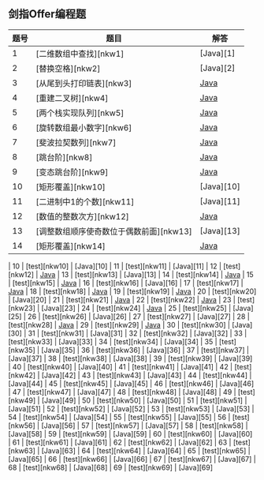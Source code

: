 ## 剑指Offer编程题

[^_^]: github链接
[1]: https://github.com/pallcard/learn-java/blob/master/src/main/java/com/wishhust/findoffer/FindInArray.java "FindInArray"
[2]: https://github.com/pallcard/learn-java/blob/master/src/main/java/com/wishhust/findoffer/ReplaceSpace.java "ReplaceSpace"
[3]: https://github.com/pallcard/learn-java/blob/master/src/main/java/com/wishhust/findoffer/PrintListFromTailToHead.java " PrintListFromTailToHead"
[4]: https://github.com/pallcard/learn-java/blob/master/src/main/java/com/wishhust/findoffer/ReConstructBinaryTree.java "ReConstructBinaryTree"
[5]: https://github.com/pallcard/learn-java/blob/master/src/main/java/com/wishhust/findoffer/QueueByStack.java "QueueByStack"
[6]: https://github.com/pallcard/learn-java/blob/master/src/main/java/com/wishhust/findoffer/MinNumberInRotateArray.java "MinNumberInRotateArray"
[7]: https://github.com/pallcard/learn-java/blob/master/src/main/java/com/wishhust/findoffer/Fibonacci.java "Fibonacci"
[8]: https://github.com/pallcard/learn-java/blob/master/src/main/java/com/wishhust/findoffer/JumpFloor.java "JumpFloor"
[9]: https://github.com/pallcard/learn-java/blob/master/src/main/java/com/wishhust/findoffer/JumpFloorII.java "JumpFloorII"
[10]: https://github.com/pallcard/learn-java/blob/master/src/main/java/com/wishhust/findoffer/RectCover.java "RectCover"
[11]: https://github.com/pallcard/learn-java/blob/master/src/main/java/com/wishhust/findoffer/NumberOf1.java "NumberOf1"
[12]: https://github.com/pallcard/learn-java/blob/master/src/main/java/com/wishhust/findoffer/Power.java "Power"
[13]: https://github.com/pallcard/learn-java/blob/master/src/main/java/com/wishhust/findoffer/ReOrderArray.java "ReOrderArray"


[3]: https://github.com/pallcard/learn-java/blob/master/src/main/java/com/wishhust/findoffer/FindKthToTail.java "FindKthToTail"
[4]: https://github.com/pallcard/learn-java/blob/master/src/main/java/com/wishhust/findoffer/FirstNotRepeatingChar.java "FirstNotRepeatingChar"
[5]: https://github.com/pallcard/learn-java/blob/master/src/main/java/com/wishhust/findoffer/GetLeastNumbers.java "GetLeastNumbers"
[6]: https://github.com/pallcard/learn-java/blob/master/src/main/java/com/wishhust/findoffer/GetUglyNumber.java "GetUglyNumber"
[7]: https://github.com/pallcard/learn-java/blob/master/src/main/java/com/wishhust/findoffer/HasSubtree.java "HasSubtree"
[8]: https://github.com/pallcard/learn-java/blob/master/src/main/java/com/wishhust/findoffer/InversePairs.java "InversePairs"
[9]: https://github.com/pallcard/learn-java/blob/master/src/main/java/com/wishhust/findoffer/IsPopOrder.java "IsPopOrder"

[12]: https://github.com/pallcard/learn-java/blob/master/src/main/java/com/wishhust/findoffer/MergeLinkedList.java "MergeLinkedList"
[14]: https://github.com/pallcard/learn-java/blob/master/src/main/java/com/wishhust/findoffer/MinStack.java "MinStack"
[15]: https://github.com/pallcard/learn-java/blob/master/src/main/java/com/wishhust/findoffer/MoreThanHalfNum.java "MoreThanHalfNum"
[17]: https://github.com/pallcard/learn-java/blob/master/src/main/java/com/wishhust/findoffer/NumberOf1Between1AndN.java "NumberOf1Between1AndN"
[18]: https://github.com/pallcard/learn-java/blob/master/src/main/java/com/wishhust/findoffer/Permutation.java "Permutation"
[19]: https://github.com/pallcard/learn-java/blob/master/src/main/java/com/wishhust/findoffer/PrintFromTopToBottom.java "PrintFromTopToBottom"
[21]: https://github.com/pallcard/learn-java/blob/master/src/main/java/com/wishhust/findoffer/PrintMatrix.java "PrintMatrix"
[22]: https://github.com/pallcard/learn-java/blob/master/src/main/java/com/wishhust/findoffer/PrintMinNumber.java "PrintMinNumber"

[24]: https://github.com/pallcard/learn-java/blob/master/src/main/java/com/wishhust/findoffer/RandomListNodeClone.java "RandomListNodeClone"

[28]: https://github.com/pallcard/learn-java/blob/master/src/main/java/com/wishhust/findoffer/ReplaceSpace.java "ReplaceSpace"
[29]: https://github.com/pallcard/learn-java/blob/master/src/main/java/com/wishhust/findoffer/ReverseList.java "ReverseList"

[^_^]: 牛客网链接
[nkw1]: https://www.nowcoder.com/practice/abc3fe2ce8e146608e868a70efebf62e?tpId=13&tqId=11154&tPage=1&rp=1&ru=%2Fta%2Fcoding-interviews&qru=%2Fta%2Fcoding-interviews%2Fquestion-ranking
[nkw2]: https://www.nowcoder.com/practice/4060ac7e3e404ad1a894ef3e17650423?tpId=13&tqId=11155&tPage=1&rp=1&ru=%2Fta%2Fcoding-interviews&qru=%2Fta%2Fcoding-interviews%2Fquestion-ranking
[nkw3]: https://www.nowcoder.com/practice/d0267f7f55b3412ba93bd35cfa8e8035?tpId=13&tqId=11156&tPage=1&rp=1&ru=%2Fta%2Fcoding-interviews&qru=%2Fta%2Fcoding-interviews%2Fquestion-ranking
[nkw4]: https://www.nowcoder.com/practice/8a19cbe657394eeaac2f6ea9b0f6fcf6?tpId=13&tqId=11157&tPage=1&rp=1&ru=%2Fta%2Fcoding-interviews&qru=%2Fta%2Fcoding-interviews%2Fquestion-ranking
[nkw5]: https://www.nowcoder.com/practice/54275ddae22f475981afa2244dd448c6?tpId=13&tqId=11158&tPage=1&rp=1&ru=%2Fta%2Fcoding-interviews&qru=%2Fta%2Fcoding-interviews%2Fquestion-ranking
[nkw6]: https://www.nowcoder.com/practice/9f3231a991af4f55b95579b44b7a01ba?tpId=13&tqId=11159&tPage=1&rp=1&ru=%2Fta%2Fcoding-interviews&qru=%2Fta%2Fcoding-interviews%2Fquestion-ranking
[nkw7]: https://www.nowcoder.com/practice/c6c7742f5ba7442aada113136ddea0c3?tpId=13&tqId=11160&tPage=1&rp=1&ru=%2Fta%2Fcoding-interviews&qru=%2Fta%2Fcoding-interviews%2Fquestion-ranking
[nkw8]: https://www.nowcoder.com/practice/8c82a5b80378478f9484d87d1c5f12a4?tpId=13&tqId=11161&tPage=1&rp=1&ru=%2Fta%2Fcoding-interviews&qru=%2Fta%2Fcoding-interviews%2Fquestion-ranking
[nkw9]: https://www.nowcoder.com/practice/22243d016f6b47f2a6928b4313c85387?tpId=13&tqId=11162&tPage=1&rp=1&ru=%2Fta%2Fcoding-interviews&qru=%2Fta%2Fcoding-interviews%2Fquestion-ranking
[nkw10]: https://www.nowcoder.com/practice/72a5a919508a4251859fb2cfb987a0e6?tpId=13&tqId=11163&tPage=1&rp=1&ru=%2Fta%2Fcoding-interviews&qru=%2Fta%2Fcoding-interviews%2Fquestion-ranking
[nkw11]: https://www.nowcoder.com/practice/8ee967e43c2c4ec193b040ea7fbb10b8?tpId=13&tqId=11164&tPage=1&rp=1&ru=%2Fta%2Fcoding-interviews&qru=%2Fta%2Fcoding-interviews%2Fquestion-ranking
[nkw12]: https://www.nowcoder.com/practice/1a834e5e3e1a4b7ba251417554e07c00?tpId=13&tqId=11165&tPage=1&rp=1&ru=%2Fta%2Fcoding-interviews&qru=%2Fta%2Fcoding-interviews%2Fquestion-ranking
[nkw13]: https://www.nowcoder.com/practice/beb5aa231adc45b2a5dcc5b62c93f593?tpId=13&tqId=11166&tPage=1&rp=1&ru=%2Fta%2Fcoding-interviews&qru=%2Fta%2Fcoding-interviews%2Fquestion-ranking
[nkw14]: 
[nkw15]: 
[nkw16]: 
[nkw17]: 
[nkw18]: 
[nkw19]: 
[nkw20]: 



|题号|题目|解答
|-|-|-
| 1 | [二维数组中查找][nkw1]| [Java][1]
| 2 | [替换空格][nkw2]| [Java][2]
| 3 | [从尾到头打印链表][nkw3]| [Java][3]
| 4 | [重建二叉树][nkw4]| [Java][4]
| 5 | [两个栈实现队列][nkw5]| [Java][5]
| 6 | [旋转数组最小数字][nkw6]| [Java][6]
| 7 | [斐波拉契数列][nkw7]| [Java][7]
| 8 | [跳台阶][nkw8]| [Java][8]
| 9 | [变态跳台阶][nkw9]| [Java][9]
| 10 | [矩形覆盖][nkw10]| [Java][10]
| 11 | [二进制中1的个数][nkw11]| [Java][11]
| 12 | [数值的整数次方][nkw12]| [Java][12]
| 13 | [调整数组顺序使奇数位于偶数前面][nkw13]| [Java][13]
| 14 | [矩形覆盖][nkw14]| [Java][14]

| 10 | [test][nkw10] | [Java][10]
| 11 | [test][nkw11] | [Java][11]
| 12 | [test][nkw12] | [Java][12]
| 13 | [test][nkw13] | [Java][13]
| 14 | [test][nkw14] | [Java][14]
| 15 | [test][nkw15] | [Java][15]
| 16 | [test][nkw16] | [Java][16]
| 17 | [test][nkw17] | [Java][17]
| 18 | [test][nkw18] | [Java][18]
| 19 | [test][nkw19] | [Java][19]
| 20 | [test][nkw20] | [Java][20]
| 21 | [test][nkw21] | [Java][21]
| 22 | [test][nkw22] | [Java][22]
| 23 | [test][nkw23] | [Java][23]
| 24 | [test][nkw24] | [Java][24]
| 25 | [test][nkw25] | [Java][25]
| 26 | [test][nkw26] | [Java][26]
| 27 | [test][nkw27] | [Java][27]
| 28 | [test][nkw28] | [Java][28]
| 29 | [test][nkw29] | [Java][29]
| 30 | [test][nkw30] | [Java][30]
| 31 | [test][nkw31] | [Java][31]
| 32 | [test][nkw32] | [Java][32]
| 33 | [test][nkw33] | [Java][33]
| 34 | [test][nkw34] | [Java][34]
| 35 | [test][nkw35] | [Java][35]
| 36 | [test][nkw36] | [Java][36]
| 37 | [test][nkw37] | [Java][37]
| 38 | [test][nkw38] | [Java][38]
| 39 | [test][nkw39] | [Java][39]
| 40 | [test][nkw40] | [Java][40]
| 41 | [test][nkw41] | [Java][41]
| 42 | [test][nkw42] | [Java][42]
| 43 | [test][nkw43] | [Java][43]
| 44 | [test][nkw44] | [Java][44]
| 45 | [test][nkw45] | [Java][45]
| 46 | [test][nkw46] | [Java][46]
| 47 | [test][nkw47] | [Java][47]
| 48 | [test][nkw48] | [Java][48]
| 49 | [test][nkw49] | [Java][49]
| 50 | [test][nkw50] | [Java][50]
| 51 | [test][nkw51] | [Java][51]
| 52 | [test][nkw52] | [Java][52]
| 53 | [test][nkw53] | [Java][53]
| 54 | [test][nkw54] | [Java][54]
| 55 | [test][nkw55] | [Java][55]
| 56 | [test][nkw56] | [Java][56]
| 57 | [test][nkw57] | [Java][57]
| 58 | [test][nkw58] | [Java][58]
| 59 | [test][nkw59] | [Java][59]
| 60 | [test][nkw60] | [Java][60]
| 61 | [test][nkw61] | [Java][61]
| 62 | [test][nkw62] | [Java][62]
| 63 | [test][nkw63] | [Java][63]
| 64 | [test][nkw64] | [Java][64]
| 65 | [test][nkw65] | [Java][65]
| 66 | [test][nkw66] | [Java][66]
| 67 | [test][nkw67] | [Java][67]
| 68 | [test][nkw68] | [Java][68]
| 69 | [test][nkw69] | [Java][69]
